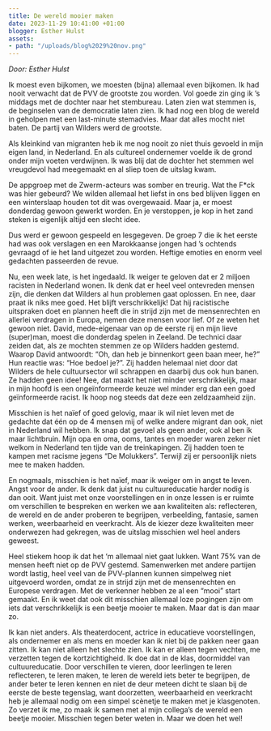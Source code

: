 ```yaml
---
title: De wereld mooier maken
date: 2023-11-29 10:41:00 +01:00
blogger: Esther Hulst
assets:
- path: "/uploads/blog%2029%20nov.png"
---
```


*Door: Esther Hulst*

Ik moest even bijkomen, we moesten (bijna) allemaal even bijkomen. Ik had nooit verwacht dat de PVV de grootste zou worden. Vol goede zin ging ik ’s middags met de dochter naar het stembureau. Laten zien wat stemmen is, de beginselen van de democratie laten zien. Ik had nog een blog de wereld in geholpen met een last-minute stemadvies. Maar dat alles mocht niet baten. De partij van Wilders werd de grootste. 

Als kleinkind van migranten heb ik me nog nooit zo niet thuis gevoeld in mijn eigen land, in Nederland. En als cultureel ondernemer voelde ik de grond onder mijn voeten verdwijnen. Ik was blij dat de dochter het stemmen wel vreugdevol had meegemaakt en al sliep toen de uitslag kwam.

De appgroep met de Zwerm-acteurs was somber en treurig. Wat the F*ck was hier gebeurd? We wilden allemaal het liefst in ons bed blijven liggen en een winterslaap houden tot dit was overgewaaid. Maar ja, er moest donderdag gewoon gewerkt worden. En je verstoppen, je kop in het zand steken is eigenlijk altijd een slecht idee.

Dus werd er gewoon gespeeld en lesgegeven. De groep 7 die ik het eerste had was ook verslagen en een Marokkaanse jongen had ’s ochtends gevraagd of ie het land uitgezet zou worden. Heftige emoties en enorm veel gedachten passeerden de revue.

Nu, een week late, is het ingedaald. Ik weiger te geloven dat er 2 miljoen racisten in Nederland wonen. Ik denk dat er heel veel ontevreden mensen zijn, die denken dat Wilders al hun problemen gaat oplossen. En nee, daar praat ik niks mee goed. Het blijft verschrikkelijk! Dat hij racistische uitspraken doet en plannen heeft die in strijd zijn met de mensenrechten en allerlei verdragen in Europa, nemen deze mensen voor lief. Of ze weten het gewoon niet. David, mede-eigenaar van op de eerste rij en mijn lieve (super)man, moest die donderdag spelen in Zeeland. De technici daar zeiden dat, als ze mochten stemmen ze op Wilders hadden gestemd. Waarop David antwoordt: “Oh, dan heb je binnenkort geen baan meer, he?” Hun reactie was: “Hoe bedoel je?”. Zij hadden helemaal niet door dat Wilders de hele cultuursector wil schrappen en daarbij dus ook hun banen. Ze hadden geen idee! Nee, dat maakt het niet minder verschrikkelijk, maar in mijn hoofd is een ongeïnformeerde keuze wel minder erg dan een goed geïnformeerde racist. Ik hoop nog steeds dat deze een zeldzaamheid zijn.

Misschien is het naïef of goed gelovig, maar ik wil niet leven met de gedachte dat één op de 4 mensen mij of welke andere migrant dan ook, niet in Nederland wil hebben. Ik snap dat gevoel als geen ander, ook al ben ik maar lichtbruin. Mijn opa en oma, ooms, tantes en moeder waren zeker niet welkom in Nederland ten tijde van de treinkapingen. Zij hadden toen te kampen met racisme jegens “De Molukkers”. Terwijl zij er persoonlijk niets mee te maken hadden.

En nogmaals, misschien is het naïef, maar ik weiger om in angst te leven. Angst voor de ander. Ik denk dat juist nu cultuureducatie harder nodig is dan ooit. Want juist met onze voorstellingen en in onze lessen is er ruimte om verschillen te bespreken en werken we aan kwaliteiten als: reflecteren, de wereld en de ander proberen te begrijpen, verbeelding, fantasie, samen werken, weerbaarheid en veerkracht. Als de kiezer deze kwaliteiten meer onderwezen had gekregen, was de uitslag misschien wel heel anders geweest. 

Heel stiekem hoop ik dat het ‘m allemaal niet gaat lukken. Want 75% van de mensen heeft niet op de PVV gestemd. Samenwerken met andere partijen wordt lastig, heel veel van de PVV-plannen kunnen simpelweg niet uitgevoerd worden, omdat ze in strijd zijn met de mensenrechten en Europese verdragen. Met de verkenner hebben ze al een “mooi” start gemaakt. En ik weet dat ook dit misschien allemaal loze pogingen zijn om iets dat verschrikkelijk is een beetje mooier te maken. Maar dat is dan maar zo. 

Ik kan niet anders. Als theaterdocent, actrice in educatieve voorstellingen, als ondernemer en als mens en moeder kan ik niet bij de pakken neer gaan zitten. Ik kan niet alleen het slechte zien. Ik kan er alleen tegen vechten, me verzetten tegen de kortzichtigheid. Ik doe dat in de klas, doormiddel van cultuureducatie. Door verschillen te vieren, door leerlingen te leren reflecteren, te leren maken, te leren de wereld iets beter te begrijpen, de ander beter te leren kennen en niet de deur meteen dicht te slaan bij de eerste de beste tegenslag, want doorzetten, weerbaarheid en veerkracht heb je allemaal nodig om een simpel scènetje te maken met je klasgenoten. Zo verzet ik me, zo maak ik samen met al mijn collega’s de wereld een beetje mooier. Misschien tegen beter weten in. Maar we doen het wel!
